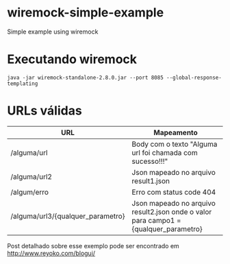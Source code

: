 # wiremock-simple-example
Simple example using wiremock

# Executando wiremock
	java -jar wiremock-standalone-2.8.0.jar --port 8085 --global-response-templating

# URLs válidas
| URL | Mapeamento |
| --- | --- |
| /alguma/url | Body com o texto "Alguma url foi chamada com sucesso!!!" |
| /alguma/url2 | Json mapeado no arquivo result1.json |
| /algum/erro | Erro com status code 404 |
| /alguma/url3/{qualquer_parametro} | Json mapeado no arquivo result2.json onde o valor para campo1 = {qualquer_parametro} |

Post detalhado sobre esse exemplo pode ser encontrado em http://www.reyoko.com/blogui/
